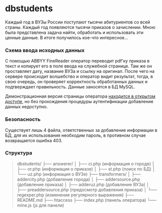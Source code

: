 # dbstudents

Каждый год в ВУЗы России поступают тысячи абитуриентов со всей страны. Каждый год появляются тысячи приказов о зачислении. Мною была представлена задача найти, обработать и использовать эти ценные данные. В итоге получилось кое-что интересное...

### Схема ввода исходных данных

С помощью ABBYY FineReader оператор переводит pdf'ку приказа в текст и копирует его в поле ввода на служебной странице. Там же он проставляет дату, название ВУЗа и ссылку на оригинал. После чего на сервере происходит волшебство и оператор видит результат, тогда, в свою очередь, он проверяет корректность обработанных данных и подтверждает правильность. Данные заносятся в БД MySQL.

Демонстрационная версия страницы оператора [находится в открытом доступе](http://openstudents.ru/adm/demo), но без прохождения процедуры аутентификации добавление данных недоступно.

### Безопасность

Существует лишь 4 файла, ответственных за добавление информации в БД, для их использования необходим пароль, в противном случае возвращается ошибка 403.

### Структура

> dbstudents/
> ├── answerer/
> │   ├── ci.php 					(информация о городе)
> │   ├── or.php 					(информация о приказе)
> │   ├── st.php 					(поиск по БД)
> │   └── uz.php 					(информация о ВУЗе)
> ├── transformers/
> │   ├── addercity.php 			(добавление города)
> │   ├── addersource.php 		(добавление приказа)
> │   ├── adderuz.php 			(добавление ВУЗа)
> │   ├── preaddersource.php 		(предосмотр добавления приказа)
> │   └── regexper.php 			(изменение регулярного выражения)
> ├── README.md
> ├── htaccess
> ├── index.php 					(панель оператора)
> └── mine.js   					(js для панели)